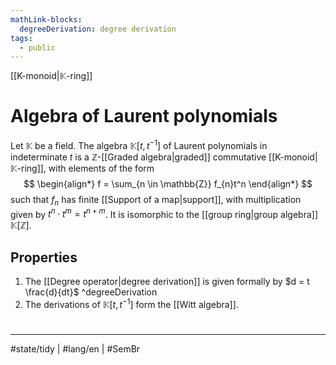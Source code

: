 ```yaml
---
mathLink-blocks:
  degreeDerivation: degree derivation
tags:
  - public
---
```

[[K-monoid|$\mathbb K$-ring]]
# Algebra of Laurent polynomials

Let $\mathbb{K}$ be a field.
The algebra $\mathbb{K}[t, t^{-1}]$ of Laurent polynomials in indeterminate $t$ is a $\mathbb{Z}$-[[Graded algebra|graded]] commutative [[K-monoid|$\mathbb K$-ring]], with elements of the form
$$
\begin{align*}
f = \sum_{n \in \mathbb{Z}} f_{n}t^n
\end{align*}
$$
such that $f_{n}$ has finite [[Support of a map|support]],
with multiplication given by $t^n \cdot t^m = t^{n+m}$.
It is isomorphic to the [[group ring|group algebra]] $\mathbb{K}[\mathbb{Z}]$.

## Properties

1. The [[Degree operator|degree derivation]] is given formally by $d = t \frac{d}{dt}$ ^degreeDerivation
2. The derivations of $\mathbb{K}[t,t^{-1}]$ form the [[Witt algebra]].

#
---
#state/tidy | #lang/en | #SemBr
